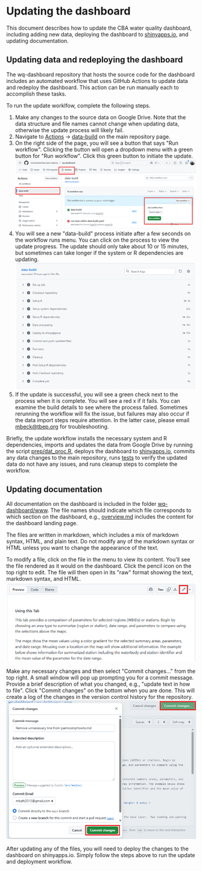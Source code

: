 # Updating the dashboard

This document describes how to update the CBA water quality dashboard, including adding new data, deploying the dashboard to [shinyapps.io](https://basinalliance.shinyapps.io/wq-dashboard/), and updating documentation. 

## Updating data and redeploying the dashboard

The wq-dashboard repository that hosts the source code for the dashboard includes an automated workflow that uses GitHub Actions to update data and redeploy the dashboard.  This action can be run manually each to accomplish these tasks. 

To run the update worklfow, complete the following steps. 

1. Make any changes to the source data on Google Drive.  Note that the data structure and file names cannot change when updating data, otherwise the update process will likely fail. 
1. Navigate to [Actions](https://github.com/choctawhatchee-basin-alliance/wq-dashboard/actions) -> [data-build](https://github.com/choctawhatchee-basin-alliance/wq-dashboard/actions/workflows/data-build.yaml) on the main repository page.
1. On the right side of the page, you will see a button that says "Run workflow".  Clicking the button will open a dropdown menu with a green button for "Run workflow".  Click this green button to initiate the update. 
![](update.png)
1. You will see a new "data-build" process initiate after a few seconds on the workflow runs menu.  You can click on the process to view the update progress. The update should only take about 10 or 15 minutes, but sometimes can take longer if the system or R dependencies are updating.
![](buildsteps.png)
1. If the update is successful, you will see a green check next to the process when it is complete.  You will see a red x if it fails.  You can examine the build details to see where the process failed.  Sometimes rerunning the workflow will fix the issue, but failures may also occur if the data import steps require attention.  In the latter case, please email [mbeck@tbep.org](mailto:mbeck@tbep.org) for troubleshooting. 

Briefly, the update workflow installs the necessary system and R dependencies, imports and updates the data from Google Drive by running the script [prep/dat_proc.R](https://github.com/choctawhatchee-basin-alliance/wq-dashboard/blob/main/prep/dat_proc.R), deploys the dashboard to [shinyapps.io](https://basinalliance.shinyapps.io/wq-dashboard/), commits any data changes to the main repository, runs [tests](https://github.com/choctawhatchee-basin-alliance/wq-dashboard/blob/main/doc/tests.md) to verify the updated data do not have any issues, and runs cleanup steps to complete the workflow.

## Updating documentation

All documentation on the dashboard is included in the folder [wq-dashboard/www](https://github.com/choctawhatchee-basin-alliance/wq-dashboard/tree/main/wq-dashboard/www).  The file names should indicate which file corresponds to which section on the dashboard, e.g., [overview.md](https://github.com/choctawhatchee-basin-alliance/wq-dashboard/blob/main/wq-dashboard/www/overview.md) includes the content for the dashboard landing page. 

The files are written in markdown, which includes a mix of markdown syntax, HTML, and plain text.  Do not modify any of the markdown syntax or HTML unless you want to change the appearance of the text. 

To modify a file, click on the file in the menu to view its content.  You'll see the file rendered as it would on the dashboard.  Click the pencil icon on the top right to edit. The file will then open in its "raw" format showing the text, markdown syntax, and HTML.  
![](edit.png)

Make any necessary changes and then select "Commit changes..." from the top right. A small window will pop up prompting you for a commit message.  Provide a brief description of what you changed, e.g., "update text in how to file".  Click "Commit changes" on the bottom when you are done. This will create a log of the changes in the version control history for the repository.
![](commit.png)

After updating any of the files, you will need to deploy the changes to the dashboard on shinyapps.io.  Simply follow the steps above to run the update and deployment workflow. 

